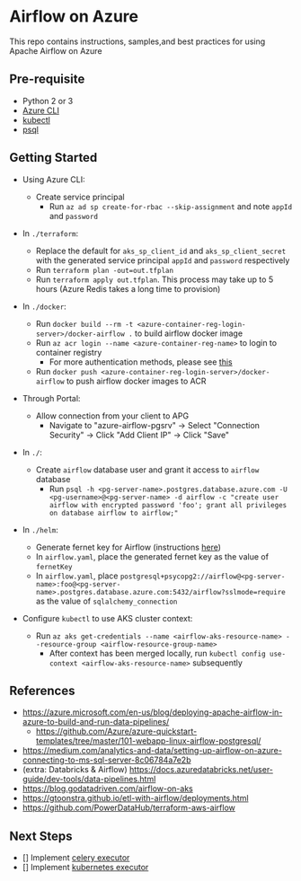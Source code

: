 # Airflow on Azure

This repo contains instructions, samples,and best practices for using Apache Airflow on Azure

## Pre-requisite

- Python 2 or 3
- [Azure CLI](https://docs.microsoft.com/en-us/cli/azure/?view=azure-cli-latest)
- [kubectl](https://kubernetes.io/docs/tasks/tools/install-kubectl/)
- [psql](https://www.postgresql.org/docs/10/app-psql.html)

## Getting Started

- Using Azure CLI:
  - Create service principal
    - Run `az ad sp create-for-rbac --skip-assignment` and note `appId` and `password`

- In `./terraform`:
  - Replace the default for `aks_sp_client_id` and `aks_sp_client_secret` with the generated service principal `appId` and `password` respectively
  - Run `terraform plan -out=out.tfplan`
  - Run `terraform apply out.tfplan`. This process may take up to 5 hours (Azure Redis takes a long time to provision)

- In `./docker`:
  - Run `docker build --rm -t <azure-container-reg-login-server>/docker-airflow .` to build airflow docker image
  - Run `az acr login --name <azure-container-reg-name>` to login to container registry
    - For more authentication methods, please see [this](https://docs.microsoft.com/en-us/azure/container-registry/container-registry-authentication)
  - Run `docker push <azure-container-reg-login-server>/docker-airflow` to push airflow docker images to ACR

- Through Portal:
  - Allow connection from your client to APG
    - Navigate to "azure-airflow-pgsrv" -> Select "Connection Security" -> Click "Add Client IP" -> Click "Save"

- In `./`:
  - Create `airflow` database user and grant it access to `airflow` database
    - Run `psql -h <pg-server-name>.postgres.database.azure.com -U <pg-username>@<pg-server-name> -d airflow -c "create user airflow with encrypted password 'foo'; grant all privileges on database airflow to airflow;"`

- In `./helm`:
  - Generate fernet key for Airflow (instructions [here](https://bcb.github.io/airflow/fernet-key))
  - In `airflow.yaml`, place the generated fernet key as the value of `fernetKey`
  - In `airflow.yaml`, place `postgresql+psycopg2://airflow@<pg-server-name>:foo@<pg-server-name>.postgres.database.azure.com:5432/airflow?sslmode=require` as the value of `sqlalchemy_connection`

- Configure `kubectl` to use AKS cluster context:
  - Run `az aks get-credentials --name <airflow-aks-resource-name> --resource-group <airflow-resource-group-name>`
    - After context has been merged locally, run `kubectl config use-context <airflow-aks-resource-name>` subsequently

## References

- https://azure.microsoft.com/en-us/blog/deploying-apache-airflow-in-azure-to-build-and-run-data-pipelines/
  - https://github.com/Azure/azure-quickstart-templates/tree/master/101-webapp-linux-airflow-postgresql/
- https://medium.com/analytics-and-data/setting-up-airflow-on-azure-connecting-to-ms-sql-server-8c06784a7e2b
- (extra: Databricks & Airflow) https://docs.azuredatabricks.net/user-guide/dev-tools/data-pipelines.html
- https://blog.godatadriven.com/airflow-on-aks
- https://gtoonstra.github.io/etl-with-airflow/deployments.html
- https://github.com/PowerDataHub/terraform-aws-airflow

## Next Steps

- [] Implement [celery executor](https://airflow.apache.org/_api/airflow/executors/celery_executor/index.html)
- [] Implement [kubernetes executor](https://airflow.readthedocs.io/en/stable/kubernetes.html)